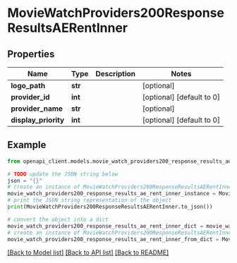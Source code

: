 # MovieWatchProviders200ResponseResultsAERentInner


## Properties

Name | Type | Description | Notes
------------ | ------------- | ------------- | -------------
**logo_path** | **str** |  | [optional] 
**provider_id** | **int** |  | [optional] [default to 0]
**provider_name** | **str** |  | [optional] 
**display_priority** | **int** |  | [optional] [default to 0]

## Example

```python
from openapi_client.models.movie_watch_providers200_response_results_ae_rent_inner import MovieWatchProviders200ResponseResultsAERentInner

# TODO update the JSON string below
json = "{}"
# create an instance of MovieWatchProviders200ResponseResultsAERentInner from a JSON string
movie_watch_providers200_response_results_ae_rent_inner_instance = MovieWatchProviders200ResponseResultsAERentInner.from_json(json)
# print the JSON string representation of the object
print(MovieWatchProviders200ResponseResultsAERentInner.to_json())

# convert the object into a dict
movie_watch_providers200_response_results_ae_rent_inner_dict = movie_watch_providers200_response_results_ae_rent_inner_instance.to_dict()
# create an instance of MovieWatchProviders200ResponseResultsAERentInner from a dict
movie_watch_providers200_response_results_ae_rent_inner_from_dict = MovieWatchProviders200ResponseResultsAERentInner.from_dict(movie_watch_providers200_response_results_ae_rent_inner_dict)
```
[[Back to Model list]](../README.md#documentation-for-models) [[Back to API list]](../README.md#documentation-for-api-endpoints) [[Back to README]](../README.md)


